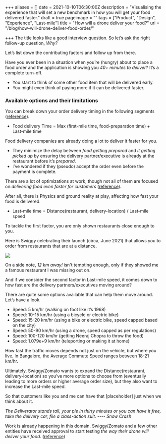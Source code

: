 +++
aliases = []
date = 2021-10-10T06:30:00Z
description = "Visualising the experience that will set a new benchmark in how you will get your food delivered faster."
draft = true
pageimage = ""
tags = ["Product", "Design", "Experience", "Last-mile"]
title = "How will a drone deliver your food?"
url = "/blog/how-will-drone-deliver-food-order/"

+++
The title looks like a good interview question. So let’s ask the right follow-up question, _Why?_

Let’s list down the contributing factors and follow up from there.

Have you ever been in a situation when you’re (hungry) about to place a food order and the application is showing you _40+ minutes to deliver_? It’s a complete turn-off.

* You start to think of some other food item that will be delivered early.
* You might even think of paying more if it can be delivered faster.

### Available options and their limitations

You can break down your order delivery timing in the following segments ([reference](https://bytes.swiggy.com/the-swiggy-delivery-challenge-part-one-6a2abb4f82f6)).

* Food delivery Time = Max (first-mile time, food-preparation time) + Last-mile time

Food delivery companies are already doing a lot to deliver it faster for you.

* They minimize the delay between _food getting prepared_ and _it getting picked up_ by ensuring the delivery partner/executive is already at the restaurant before it’s _prepared_.
* I’ve wondered if they (pseudo) accept the order even before the payment is complete.

There are a lot of optimizations at work, though not all of them are focused on _delivering food even faster for customers_ ([reference](https://bytes.swiggy.com/the-swiggy-delivery-challenge-part-two-f095930816e3)).

After all, there is Physics and ground reality at play, affecting how fast your food is delivered.

* Last-mile time = Distance(restaurant, delivery-location) / Last-mile speed

To tackle the first factor, you are only shown restaurants close enough to you.

Here is Swiggy celebrating their launch (circa, June 2021) that allows you to order from restaurants that are at a distance.

![](/images/how-will-drone-deliver-food-order-distance-limitation.png)

On a side note, _12 km away!_ isn't tempting enough, only if they showed me a famous restaurant I was missing out on.

And if we consider the second factor in Last-mile speed, it comes down to how fast are the delivery partners/executives moving around?

There are quite some options available that can help them move around. Let’s have a look.

* Speed: 5 km/hr (walking on foot like it’s 1968)
* Speed: 10-15 km/hr (using a bicycle or electric bike)
* Speed: 15-20 km/hr (using a bike or electric bike, speed capped based on the city)
* Speed: 50-90 km/hr (using a drone, speed capped as per regulations)
* Speed: 100-120 km/hr (getting Neeraj Chopra to throw the food)
* Speed: 1.079e+9 km/hr (teleporting or making it at home)

How fast the traffic moves depends not just on the vehicle, but where you live. In Bangalore, the Average Commute Speed ranges between 18-21 km/hr.

Ultimately, Swiggy/Zomato wants to expand the Distance(restaurant, delivery-location) so you’ve more options to choose from (eventually leading to more orders or higher average order size), but they also want to increase the Last-mile speed.

So that customers like you and me can have that \[placeholder\] just when we think about it.

_The Deliverator stands tall, your pie in thirty minutes or you can have it free, take the delivery car, file a class-action suit. ---- Snow Crash_

Work is already happening in this domain. Swiggy/Zomato and a few other entities have received approval to start testing _the way their drone will deliver your food_. ([reference](https://www.livemint.com/companies/news/food-delivery-in-india-via-drones-zomato-swiggy-dunzo-can-start-testing-11591253543250.html))